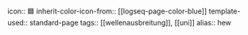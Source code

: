 icon:: 🟦
inherit-color-icon-from:: [[logseq-page-color-blue]] 
template-used:: standard-page
tags:: [[wellenausbreitung]], [[uni]]
alias:: hew
